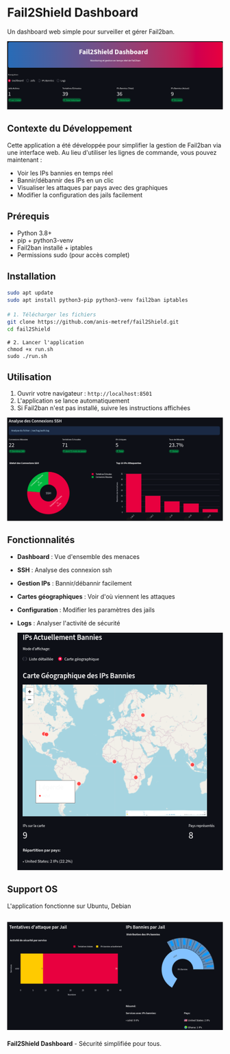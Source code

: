 # Fail2Shield Dashboard

Un dashboard web simple pour surveiller et gérer Fail2ban.

![fail2ban](./captures/2.png)


## Contexte du Développement

Cette application a été développée pour simplifier la gestion de Fail2ban via une interface web. Au lieu d'utiliser les lignes de commande, vous pouvez maintenant :

- Voir les IPs bannies en temps réel
- Bannir/débannir des IPs en un clic
- Visualiser les attaques par pays avec des graphiques
- Modifier la configuration des jails facilement

## Prérequis

- Python 3.8+
- pip + python3-venv
- Fail2ban installé + iptables
- Permissions sudo (pour accès complet)


## Installation

```bash
sudo apt update
sudo apt install python3-pip python3-venv fail2ban iptables

# 1. Télécharger les fichiers
git clone https://github.com/anis-metref/fail2Shield.git
cd fail2Shield
```

```
# 2. Lancer l'application
chmod +x run.sh
sudo ./run.sh
```

## Utilisation

1. Ouvrir votre navigateur : `http://localhost:8501`
2. L'application se lance automatiquement
3. Si Fail2ban n'est pas installé, suivre les instructions affichées

![ssh](./captures/1.png)


## Fonctionnalités

- **Dashboard** : Vue d'ensemble des menaces
- **SSH** : Analyse des connexion ssh
- **Gestion IPs** : Bannir/débannir facilement
- **Cartes géographiques** : Voir d'où viennent les attaques
- **Configuration** : Modifier les paramètres des jails
- **Logs** : Analyser l'activité de sécurité

  ![ips-ban](./captures/4.png)


## Support OS

L'application fonctionne sur Ubuntu, Debian

![ssh](./captures/3.png)
---

**Fail2Shield Dashboard** - Sécurité simplifiée pour tous.
